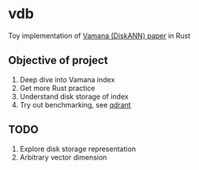 # vdb

Toy implementation of [Vamana (DiskANN) paper](https://proceedings.neurips.cc/paper/2019/file/09853c7fb1d3f8ee67a61b6bf4a7f8e6-Paper.pdf) in Rust
 
## Objective of project

1. Deep dive into Vamana index
2. Get more Rust practice
3. Understand disk storage of index
4. Try out benchmarking, see [qdrant](https://qdrant.tech/benchmarks/)

## TODO

1. Explore disk storage representation
2. Arbitrary vector dimension
